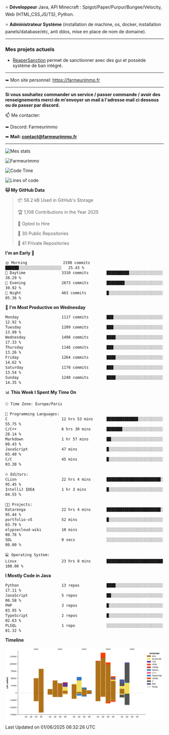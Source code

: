 ⭐ **Développeur** Java, API Minecraft : Spigot/Paper/Purpur/Bungee/Velocity, Web (HTML,CSS,JS/TS), Python.

⭐ **Administrateur Système** (installation de machine, os, docker, installation panels/database/etc, anti ddos, mise en place de nom de domaine).

---

### Mes projets actuels
- [ReaperSanction](https://www.spigotmc.org/resources/reapersanction.89580/) permet de sanctionner avec des gui et possède système de ban intégré.

---

➥ Mon site personnel: https://farmeurimmo.fr

---

**Si vous souhaitez commander un service / passer commande / avoir des renseignements merci de m'envoyer un mail à l'adresse mail ci dessous ou de passer par discord.**

📫 Me contacter:
 
   ➥ Discord: Farmeurimmo
   
   ➥ **Mail: contact@farmeurimmo.fr**

---

![Mes stats](https://github-readme-stats.farmeurimmo.fr/api?username=Farmeurimmo&count_private=true&show_icons=true&theme=radical)

<img src="https://komarev.com/ghpvc/?username=Farmeurimmo" alt="Farmeurimmo" />

<!--START_SECTION:waka-->
![Code Time](http://img.shields.io/badge/Code%20Time-2%2C075%20hrs%2037%20mins-blue)

![Lines of code](https://img.shields.io/badge/From%20Hello%20World%20I%27ve%20Written-932.2%20thousand%20lines%20of%20code-blue)

**🐱 My GitHub Data** 

> 📦 56.2 kB Used in GitHub's Storage 
 > 
> 🏆 1,108 Contributions in the Year 2025
 > 
> 💼 Opted to Hire
 > 
> 📜 30 Public Repositories 
 > 
> 🔑 41 Private Repositories 
 > 
**I'm an Early 🐤** 

```text
🌞 Morning                2198 commits        ██████░░░░░░░░░░░░░░░░░░░   25.43 % 
🌆 Daytime                3310 commits        ██████████░░░░░░░░░░░░░░░   38.29 % 
🌃 Evening                2673 commits        ████████░░░░░░░░░░░░░░░░░   30.92 % 
🌙 Night                  463 commits         █░░░░░░░░░░░░░░░░░░░░░░░░   05.36 % 
```
📅 **I'm Most Productive on Wednesday** 

```text
Monday                   1117 commits        ███░░░░░░░░░░░░░░░░░░░░░░   12.92 % 
Tuesday                  1209 commits        ███░░░░░░░░░░░░░░░░░░░░░░   13.99 % 
Wednesday                1498 commits        ████░░░░░░░░░░░░░░░░░░░░░   17.33 % 
Thursday                 1146 commits        ███░░░░░░░░░░░░░░░░░░░░░░   13.26 % 
Friday                   1264 commits        ████░░░░░░░░░░░░░░░░░░░░░   14.62 % 
Saturday                 1170 commits        ███░░░░░░░░░░░░░░░░░░░░░░   13.54 % 
Sunday                   1240 commits        ████░░░░░░░░░░░░░░░░░░░░░   14.35 % 
```


📊 **This Week I Spent My Time On** 

```text
🕑︎ Time Zone: Europe/Paris

💬 Programming Languages: 
C                        12 hrs 53 mins      ██████████████░░░░░░░░░░░   55.75 % 
C/C++                    6 hrs 30 mins       ███████░░░░░░░░░░░░░░░░░░   28.14 % 
Markdown                 1 hr 57 mins        ██░░░░░░░░░░░░░░░░░░░░░░░   08.43 % 
JavaScript               47 mins             █░░░░░░░░░░░░░░░░░░░░░░░░   03.40 % 
C/C                      45 mins             █░░░░░░░░░░░░░░░░░░░░░░░░   03.30 % 

🔥 Editors: 
CLion                    22 hrs 4 mins       ████████████████████████░   95.45 % 
IntelliJ IDEA            1 hr 3 mins         █░░░░░░░░░░░░░░░░░░░░░░░░   04.55 % 

🐱‍💻 Projects: 
Katarenga                22 hrs 4 mins       ████████████████████████░   95.44 % 
portfolio-v5             52 mins             █░░░░░░░░░░░░░░░░░░░░░░░░   03.79 % 
elypsecloud-wiki         10 mins             ░░░░░░░░░░░░░░░░░░░░░░░░░   00.76 % 
SDL                      0 secs              ░░░░░░░░░░░░░░░░░░░░░░░░░   00.00 % 

💻 Operating System: 
Linux                    23 hrs 8 mins       █████████████████████████   100.00 % 
```

**I Mostly Code in Java** 

```text
Python                   13 repos            ████░░░░░░░░░░░░░░░░░░░░░   17.11 % 
JavaScript               5 repos             ██░░░░░░░░░░░░░░░░░░░░░░░   06.58 % 
PHP                      3 repos             █░░░░░░░░░░░░░░░░░░░░░░░░   03.95 % 
TypeScript               2 repos             █░░░░░░░░░░░░░░░░░░░░░░░░   02.63 % 
PLSQL                    1 repo              ░░░░░░░░░░░░░░░░░░░░░░░░░   01.32 % 
```



**Timeline**

![Lines of Code chart](https://raw.githubusercontent.com/Farmeurimmo/Farmeurimmo/main/assets/bar_graph.png)


 Last Updated on 01/06/2025 06:32:26 UTC
<!--END_SECTION:waka-->
